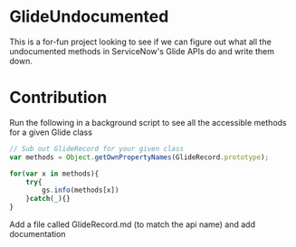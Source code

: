 # GlideUndocumented 

This is a for-fun project looking to see if we can figure out what all the undocumented methods in ServiceNow's Glide APIs do and write them down. 

# Contribution

Run the following in a background script to see all the accessible methods for a given Glide class
```js
// Sub out GlideRecord for your given class
var methods = Object.getOwnPropertyNames(GlideRecord.prototype); 

for(var x in methods){
    try{
        gs.info(methods[x])
    }catch(_){}
}
```
Add a file called GlideRecord.md (to match the api name) and add documentation 
